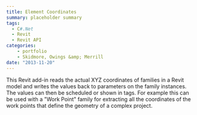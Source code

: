 ```yaml
---
title: Element Coordinates
summary: placeholder summary
tags:
  - C#.Net
  - Revit
  - Revit API
categories:
    - portfolio
    - Skidmore, Owings &amp; Merrill
date: "2013-11-20"
---
```


This Revit add-in reads the actual XYZ coordinates of families in a Revit model and writes the values back to parameters on the family instances. The values can then be scheduled or shown in tags. For example this can be used with a "Work Point" family for extracting all the coordinates of the work points that define the geometry of a complex project.
